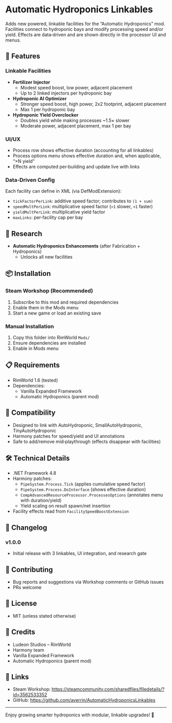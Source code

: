﻿# Automatic Hydroponics Linkables

Adds new powered, linkable facilities for the “Automatic Hydroponics” mod. Facilities connect to hydroponic bays and modify processing speed and/or yield. Effects are data‑driven and are shown directly in the processor UI and menus.

## 🌟 Features

### Linkable Facilities
- **Fertilizer Injector**
  - Modest speed boost, low power, adjacent placement
  - Up to 2 linked injectors per hydroponic bay
- **Hydroponic AI Optimizer**
  - Stronger speed boost, high power, 2x2 footprint, adjacent placement
  - Max 1 per hydroponic bay
- **Hydroponic Yield Overclocker**
  - Doubles yield while making processes ~1.5× slower
  - Moderate power, adjacent placement, max 1 per bay

### UI/UX
- Process row shows effective duration (accounting for all linkables)
- Process options menu shows effective duration and, when applicable, “×N yield”
- Effects are computed per‑building and update live with links

### Data‑Driven Config
Each facility can define in XML (via DefModExtension):
- `tickFactorPerLink`: additive speed factor; contributes to `(1 + sum)`
- `speedMultPerLink`: multiplicative speed factor (`>1` slower, `<1` faster)
- `yieldMultPerLink`: multiplicative yield factor
- `maxLinks`: per‑facility cap per bay

## 🔬 Research

- **Automatic Hydroponics Enhancements** (after Fabrication + Hydroponics)
  - Unlocks all new facilities

## 📦 Installation

### Steam Workshop (Recommended)
1. Subscribe to this mod and required dependencies
2. Enable them in the Mods menu
3. Start a new game or load an existing save

### Manual Installation
1. Copy this folder into RimWorld `Mods/`
2. Ensure dependencies are installed
3. Enable in Mods menu

## 📋 Requirements

- RimWorld 1.6 (tested)
- Dependencies:
  - Vanilla Expanded Framework
  - Automatic Hydroponics (parent mod)

## 🚀 Compatibility

- Designed to link with AutoHydroponic, SmallAutoHydroponic, TinyAutoHydroponic
- Harmony patches for speed/yield and UI annotations
- Safe to add/remove mid‑playthrough (effects disappear with facilities)

## 🛠️ Technical Details

- .NET Framework 4.8
- Harmony patches:
  - `PipeSystem.Process.Tick` (applies cumulative speed factor)
  - `PipeSystem.Process.DoInterface` (shows effective duration)
  - `CompAdvancedResourceProcessor.ProcessesOptions` (annotates menu with duration/yield)
  - Yield scaling on result spawn/net insertion
- Facility effects read from `FacilitySpeedBoostExtension`

## 📝 Changelog

### v1.0.0
- Initial release with 3 linkables, UI integration, and research gate

## 🤝 Contributing

- Bug reports and suggestions via Workshop comments or GitHub issues
- PRs welcome

## 📄 License

- MIT (unless stated otherwise)

## 🙏 Credits

- Ludeon Studios – RimWorld
- Harmony team
- Vanilla Expanded Framework
- Automatic Hydroponics (parent mod)

## 🔗 Links

- Steam Workshop: https://steamcommunity.com/sharedfiles/filedetails/?id=3562533352
- GitHub: https://github.com/averrin/AutomaticHydroponicsLinkables

---

Enjoy growing smarter hydroponics with modular, linkable upgrades! 🌱

